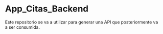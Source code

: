 # App_Citas_Backend
Este repositorio se va a utilizar para generar una API que posteriormente va a ser consumida.

